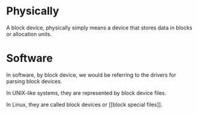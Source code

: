# Physically

A block device, physically simply means a device that stores data in blocks or allocation units.

# Software

In software, by block device, we would be referring to the drivers for parsing block devices.

In UNIX-like systems, they are represented by block device files.

In Linux, they are called block devices or [[block special files]].
